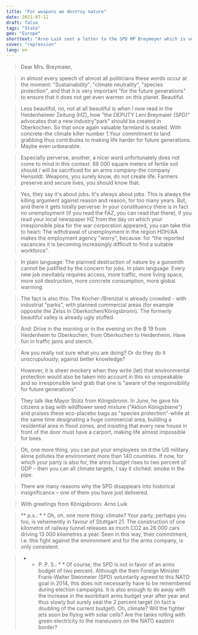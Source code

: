 ```yaml
---
title: "For weapons we destroy nature"
date: 2021-07-12
draft: false
tags: "State"
geo: "Europe"
shorttext: "Arno Luik sent a letter to the SPD MP Breymeyer which is very interesting."
cover: "repression"
lang: en
---
```


> Dear Mrs. Breymaier,

> in almost every speech of almost all politicians these words occur at the moment: "Sustainability", "climate neutrality", "species protection", and that it is very important "for the future generations" to ensure that it does not get even warmer on this planet. Beautiful.

> Less beautiful, no, not at all beautiful is when I now read in the Heidenheimer Zeitung (HZ), how "the DEPUTY Leni Breymaier (SPD)" advocates that a new industry"park" should be created in Oberkochen. So that once again valuable farmland is sealed. With concrete-the climate killer number 1.Your commitment to land grabbing thus contributes to making life harder for future generations. Maybe even unbearable.

> Especially perverse, another, a nicer word unfortunately does not come to mind in this context: 88 000 square meters of fertile soil should / will be sacrificed for an arms company-the company Hensoldt. Weapons, you surely know, do not create life. Farmers preserve and secure lives, you should know that.

> Yes, they say it's about jobs. It's always about jobs. This is always the killing argument against reason and reason, for too many years. But, and there it gets totally perverse: In your constituency there is in fact no unemployment (if you read the FAZ, you can read that there), if you read your local newspaper HZ from the day on which your irresponsible plea for the war corporation appeared, you can take this to heart: The withdrawal of unemployment in the region HDH/AA makes the employment agency "worry", because: for "the reported vacancies it is becoming increasingly difficult to find a suitable workforce".

> In plain language: The planned destruction of nature by a gunsmith cannot be justified by the concern for jobs. In plain language: Every new job inevitably requires access, more traffic, more living space, more soil destruction, more concrete consumption, more global warming.

> The fact is also this: The Kocher-/Brenztal is already crowded - with industrial "parks", with planned commercial areas (for example opposite the Zeiss in Oberkochen/Königsbronn). The formerly beautiful valley is already ugly stuffed.

> And: Drive in the morning or in the evening on the B 19 from Heidenheim to Oberkochen, from Oberkochen to Heidenheim. Have fun in traffic jams and stench.

> Are you really not sure what you are doing? Or do they do it unscrupulously, against better knowledge?

> However, it is sheer mockery when they write (let) that environmental protection would also be taken into account in this so unspeakable and so irresponsible land grab that one is "aware of the responsibility for future generations".

> They talk like Mayor Stütz from Köngsbronn. In June, he gave his citizens a bag with wildflower seed mixture ("Aktion Königsbiene") and praises these eco-placebo bags as "species protection"-while at the same time designating a huge commercial area, building a residential area in flood zones, and insisting that every new house in front of the door must have a carport, making life almost impossible for bees.

> Oh, one more thing, you can put your employees on it:the US military alone pollutes the environment more than 140 countries. If now, for which your party is also for, the arms budget rises to two percent of GDP – then you can all climate targets, I say it clichéd: smoke in the pipe.

> There are many reasons why the SPD disappears into historical insignificance – one of them you have just delivered.

> With greetings from Königsbronn:
> Arno Luik

> ** p.s.: * * Oh, oh, one more thing: climate? Your party, perhaps you too, is vehemently in favour of Stuttgart 21. The construction of one kilometre of railway tunnel releases as much CO2 as 26 000 cars driving 13 000 kilometres a year. Seen in this way, their commitment, i.e. this fight against the environment and for the arms company, is only consistent.

> * * P. P. S.: * * Of course, the SPD is not in favor of an arms budget of two percent. Although the then Foreign Minister Frank-Walter Steinmeier (SPD) voluntarily agreed to this NATO goal in 2014, this does not necessarily have to be remembered during election campaigns. It is also enough to do away with the increase in the exorbitant arms budget year after year and thus slowly but surely seal the 2 percent target (in fact a doubling of the current budget). Oh, climate? Will the fighter jets soon be flying with solar cells? Are the tanks rolling with green electricity to the maneuvers on the NATO eastern border?
